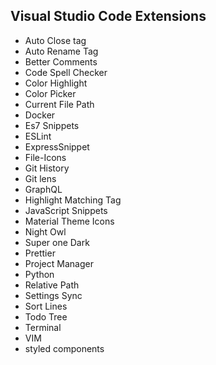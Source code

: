 ## Visual Studio Code Extensions
* Auto Close tag
* Auto Rename Tag
* Better Comments
* Code Spell Checker
* Color Highlight
* Color Picker
* Current File Path
* Docker
* Es7 Snippets
* ESLint
* ExpressSnippet
* File-Icons
* Git History
* Git lens
* GraphQL
* Highlight Matching Tag
* JavaScript Snippets
* Material Theme Icons
* Night Owl
* Super one Dark
* Prettier
* Project Manager
* Python
* Relative Path
* Settings Sync
* Sort Lines
* Todo Tree
* Terminal
* VIM
* styled components
